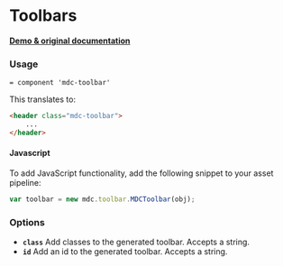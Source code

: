 # Toolbars

**[Demo & original documentation](https://github.com/material-components/material-components-web/tree/master/packages/mdc-toolbar)**

### Usage

```haml
= component 'mdc-toolbar'
```

This translates to:

```html
<header class="mdc-toolbar">
    ...
</header>
```

#### Javascript

To add JavaScript functionality, add the following snippet to your asset pipeline:

```js
var toolbar = new mdc.toolbar.MDCToolbar(obj);
```

### Options

* **`class`** Add classes to the generated toolbar. Accepts a string.
* **`id`** Add an id to the generated toolbar. Accepts a string.
